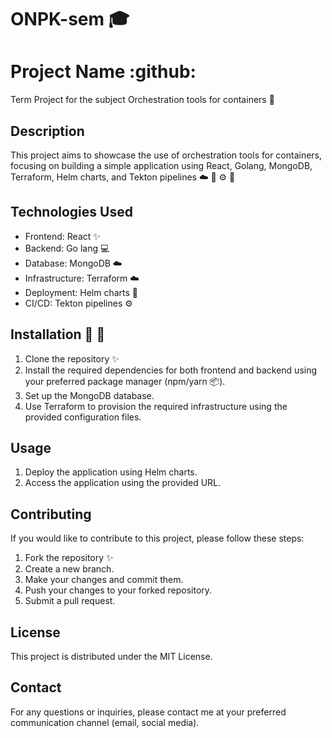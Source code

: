 # ONPK-sem 🎓

# Project Name :github:
Term Project for the subject Orchestration tools for containers :rocket:

## Description

This project aims to showcase the use of orchestration tools for containers, focusing on building a simple application using React, Golang, MongoDB, Terraform, Helm charts, and Tekton pipelines :cloud: :rocket: :gear: :construction:

## Technologies Used

- Frontend: React :sparkles:
- Backend: Go lang :computer:
- Database: MongoDB :cloud:
- Infrastructure: Terraform :cloud:
- Deployment: Helm charts :rocket:
- CI/CD: Tekton pipelines :gear:

## Installation :hammer: :wrench:

1. Clone the repository :sparkles:
2. Install the required dependencies for both frontend and backend using your preferred package manager (npm/yarn :package:).
3. Set up the MongoDB database.
4. Use Terraform to provision the required infrastructure using the provided configuration files.

## Usage

1. Deploy the application using Helm charts.
2. Access the application using the provided URL. 

## Contributing

If you would like to contribute to this project, please follow these steps:

1. Fork the repository :sparkles:
2. Create a new branch.
3. Make your changes and commit them.
4. Push your changes to your forked repository.
5. Submit a pull request.

## License

This project is distributed under the MIT License.

## Contact

For any questions or inquiries, please contact me at your preferred communication channel (email, social media).
